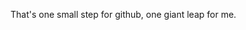 That's one small step for github, one giant leap for me.

<!---
kkm1016/kkm1016 is a ✨ special ✨ repository because its `README.md` (this file) appears on your GitHub profile.
You can click the Preview link to take a look at your changes.
--->
